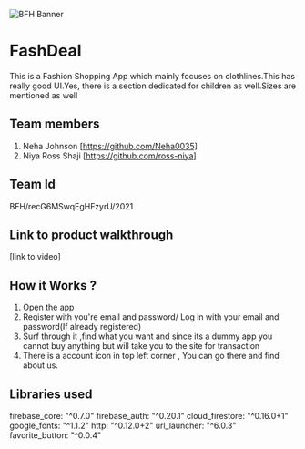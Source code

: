 ![BFH Banner](https://trello-attachments.s3.amazonaws.com/542e9c6316504d5797afbfb9/542e9c6316504d5797afbfc1/39dee8d993841943b5723510ce663233/Frame_19.png)
# FashDeal
This is a Fashion Shopping App which mainly focuses on clothlines.This has really good UI.Yes, there is a section dedicated for children as well.Sizes are mentioned as well

## Team members
1. Neha Johnson [https://github.com/Neha0035]
2. Niya Ross Shaji [https://github.com/ross-niya]
## Team Id
BFH/recG6MSwqEgHFzyrU/2021
## Link to product walkthrough
[link to video]
## How it Works ?
1. Open the app
2. Register with you're email and password/ Log in with your email and password(If already registered)
3. Surf through it ,find what you want and since its a dummy app you cannot buy anything but will take you to the site for transaction
4. There is a account icon in top left corner , You can go there and find about us. 
## Libraries used
firebase_core: "^0.7.0"
firebase_auth: "^0.20.1"
cloud_firestore: "^0.16.0+1"
google_fonts: "^1.1.2"
http: "^0.12.0+2"
url_launcher: "^6.0.3"
favorite_button: "^0.0.4"
